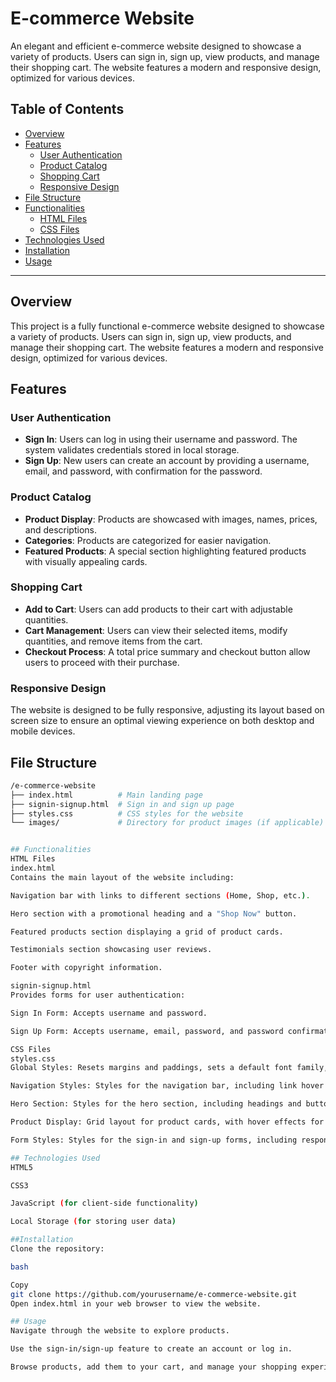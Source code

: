 # E-commerce Website

An elegant and efficient e-commerce website designed to showcase a variety of products. Users can sign in, sign up, view products, and manage their shopping cart. The website features a modern and responsive design, optimized for various devices.

## Table of Contents
- [Overview](#overview)
- [Features](#features)
  - [User Authentication](#user-authentication)
  - [Product Catalog](#product-catalog)
  - [Shopping Cart](#shopping-cart)
  - [Responsive Design](#responsive-design)
- [File Structure](#file-structure)
- [Functionalities](#functionalities)
  - [HTML Files](#html-files)
  - [CSS Files](#css-files)
- [Technologies Used](#technologies-used)
- [Installation](#installation)
- [Usage](#usage)

---

## Overview

This project is a fully functional e-commerce website designed to showcase a variety of products. Users can sign in, sign up, view products, and manage their shopping cart. The website features a modern and responsive design, optimized for various devices.

## Features

### User Authentication
- **Sign In**: Users can log in using their username and password. The system validates credentials stored in local storage.
- **Sign Up**: New users can create an account by providing a username, email, and password, with confirmation for the password.

### Product Catalog
- **Product Display**: Products are showcased with images, names, prices, and descriptions.
- **Categories**: Products are categorized for easier navigation.
- **Featured Products**: A special section highlighting featured products with visually appealing cards.

### Shopping Cart
- **Add to Cart**: Users can add products to their cart with adjustable quantities.
- **Cart Management**: Users can view their selected items, modify quantities, and remove items from the cart.
- **Checkout Process**: A total price summary and checkout button allow users to proceed with their purchase.

### Responsive Design
The website is designed to be fully responsive, adjusting its layout based on screen size to ensure an optimal viewing experience on both desktop and mobile devices.

## File Structure
```bash
/e-commerce-website
├── index.html          # Main landing page
├── signin-signup.html  # Sign in and sign up page
├── styles.css          # CSS styles for the website
└── images/             # Directory for product images (if applicable)


## Functionalities
HTML Files
index.html
Contains the main layout of the website including:

Navigation bar with links to different sections (Home, Shop, etc.).

Hero section with a promotional heading and a "Shop Now" button.

Featured products section displaying a grid of product cards.

Testimonials section showcasing user reviews.

Footer with copyright information.

signin-signup.html
Provides forms for user authentication:

Sign In Form: Accepts username and password.

Sign Up Form: Accepts username, email, password, and password confirmation.

CSS Files
styles.css
Global Styles: Resets margins and paddings, sets a default font family, and applies box-sizing for better layout control.

Navigation Styles: Styles for the navigation bar, including link hover effects.

Hero Section: Styles for the hero section, including headings and button animations.

Product Display: Grid layout for product cards, with hover effects for interactive feedback.

Form Styles: Styles for the sign-in and sign-up forms, including responsive adjustments for mobile devices.

## Technologies Used
HTML5

CSS3

JavaScript (for client-side functionality)

Local Storage (for storing user data)

##Installation
Clone the repository:

bash

Copy
git clone https://github.com/yourusername/e-commerce-website.git
Open index.html in your web browser to view the website.

## Usage
Navigate through the website to explore products.

Use the sign-in/sign-up feature to create an account or log in.

Browse products, add them to your cart, and manage your shopping experience.

